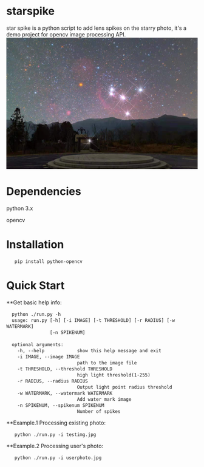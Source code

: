# starspike
star spike is a python script to add lens spikes on the starry photo, it's a demo project for opencv image processing API.
![](https://github.com/manfonly/starspike/blob/main/output.jpg?raw=true)

Dependencies
=======
python 3.x

opencv

Installation
=======
       pip install python-opencv

Quick Start
=======
**Get basic help info:

      python ./run.py -h
      usage: run.py [-h] [-i IMAGE] [-t THRESHOLD] [-r RADIUS] [-w WATERMARK]
                    [-n SPIKENUM]

      optional arguments:
        -h, --help            show this help message and exit
        -i IMAGE, --image IMAGE
                              path to the image file
        -t THRESHOLD, --threshold THRESHOLD
                              high light threshold(1-255)
        -r RADIUS, --radius RADIUS
                              Output light point radius threshold
        -w WATERMARK, --watermark WATERMARK
                              Add water mark image
        -n SPIKENUM, --spikenum SPIKENUM
                              Number of spikes
**Example.1 Processing existing photo:

       python ./run.py -i testimg.jpg
 
**Example.2 Processing user's photo:

       python ./run.py -i userphoto.jpg
